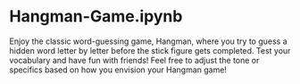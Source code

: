 # Hangman-Game.ipynb
Enjoy the classic word-guessing game, Hangman, where you try to guess a hidden word letter by letter before the stick figure gets completed. Test your vocabulary and have fun with friends!  Feel free to adjust the tone or specifics based on how you envision your Hangman game!
